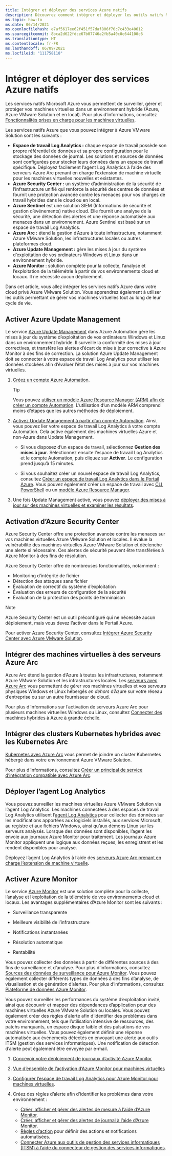 ```yaml
---
title: Intégrer et déployer des services Azure natifs
description: Découvrez comment intégrer et déployer les outils natifs Microsoft Azure pour surveiller et gérer vos charges de travail Azure VMware Solution.
ms.topic: how-to
ms.date: 06/14/2021
ms.openlocfilehash: e7af5617ee62f451f57daf806f70c7c433e40612
ms.sourcegitcommit: 8bca2d622fdce67b07746a2fb5a40c0c644100c6
ms.translationtype: HT
ms.contentlocale: fr-FR
ms.lasthandoff: 06/09/2021
ms.locfileid: "111758118"
---
```

# <a name="integrate-and-deploy-azure-native-services"></a>Intégrer et déployer des services Azure natifs

Les services natifs Microsoft Azure vous permettent de surveiller, gérer et protéger vos machines virtuelles dans un environnement hybride (Azure, Azure VMware Solution et en local). Pour plus d’informations, consultez [Fonctionnalités prises en charge pour les machines virtuelles](../security-center/security-center-services.md).

Les services natifs Azure que vous pouvez intégrer à Azure VMware Solution sont les suivants :

- **Espace de travail Log Analytics :** chaque espace de travail possède son propre référentiel de données et sa propre configuration pour le stockage des données de journal. Les solutions et sources de données sont configurées pour stocker leurs données dans un espace de travail spécifique. Déployez facilement l’agent Log Analytics à l’aide des serveurs Azure Arc prenant en charge l’extension de machine virtuelle pour les machines virtuelles nouvelles et existantes. 
- **Azure Security Center :** un système d’administration de la sécurité de l’infrastructure unifié qui renforce la sécurité des centres de données et fournit une protection avancée contre les menaces pour vos charges de travail hybrides dans le cloud ou en local. 
- **Azure Sentinel** est une solution SIEM (Informations de sécurité et gestion d’événements) native cloud. Elle fournit une analyse de la sécurité, une détection des alertes et une réponse automatisée aux menaces dans un environnement. Azure Sentinel est basé sur un espace de travail Log Analytics.
- **Azure Arc :** étend la gestion d’Azure à toute infrastructure, notamment Azure VMware Solution, les infrastructures locales ou autres plateformes cloud. 
- **Azure Update Management :** gère les mises à jour du système d’exploitation de vos ordinateurs Windows et Linux dans un environnement hybride.
- **Azure Monitor** : solution complète pour la collecte, l’analyse et l’exploitation de la télémétrie à partir de vos environnements cloud et locaux. Il ne nécessite aucun déploiement. 

Dans cet article, vous allez intégrer les services natifs Azure dans votre cloud privé Azure VMware Solution. Vous apprendrez également à utiliser les outils permettant de gérer vos machines virtuelles tout au long de leur cycle de vie. 


## <a name="enable-azure-update-management"></a>Activer Azure Update Management

Le service [Azure Update Management](../automation/update-management/overview.md) dans Azure Automation gère les mises à jour du système d’exploitation de vos ordinateurs Windows et Linux dans un environnement hybride. Il surveille la conformité des mises à jour correctives, et transfère les alertes d’écart de mise à jour corrective à Azure Monitor à des fins de correction. La solution Azure Update Management doit se connecter à votre espace de travail Log Analytics pour utiliser les données stockées afin d’évaluer l’état des mises à jour sur vos machines virtuelles.

1. [Créez un compte Azure Automation](../automation/automation-create-standalone-account.md). 

   >[!TIP]
   >Vous pouvez [utiliser un modèle Azure Resource Manager (ARM) afin de créer un compte Automation](../automation/quickstart-create-automation-account-template.md). L’utilisation d’un modèle ARM comprend moins d’étapes que les autres méthodes de déploiement.

1. [Activez Update Management à partir d’un compte Automation](../automation/update-management/enable-from-automation-account.md).  Ainsi, vous pouvez lier votre espace de travail Log Analytics à votre compte Automation. Cela active également des machines virtuelles Azure et non-Azure dans Update Management.

   - Si vous disposez d’un espace de travail, sélectionnez **Gestion des mises à jour**. Sélectionnez ensuite l’espace de travail Log Analytics et le compte Automation, puis cliquez sur **Activer**. Le configuration prend jusqu’à 15 minutes.

   - Si vous souhaitez créer un nouvel espace de travail Log Analytics, consultez [Créer un espace de travail Log Analytics dans le Portail Azure](../azure-monitor/logs/quick-create-workspace.md). Vous pouvez également créer un espace de travail avec [CLI](../azure-monitor/logs/quick-create-workspace-cli.md), [PowerShell](../azure-monitor/logs/powershell-workspace-configuration.md) ou un [modèle Azure Resource Manager](../azure-monitor/logs/resource-manager-workspace.md).
 
1. Une fois Update Management activé, vous pouvez [déployer des mises à jour sur des machines virtuelles et examiner les résultats](../automation/update-management/deploy-updates.md). 


## <a name="enable-azure-security-center"></a>Activation d’Azure Security Center

Azure Security Center offre une protection avancée contre les menaces sur vos machines virtuelles Azure VMware Solution et locales. Il évalue la vulnérabilité des machines virtuelles Azure VMware Solution et déclenche une alerte si nécessaire. Ces alertes de sécurité peuvent être transférées à Azure Monitor à des fins de résolution. 

Azure Security Center offre de nombreuses fonctionnalités, notamment :
- Monitoring d’intégrité de fichier
- Détection des attaques sans fichier
- Évaluation de correctif du système d’exploitation 
- Évaluation des erreurs de configuration de la sécurité
- Évaluation de la protection des points de terminaison

>[!NOTE]
>Azure Security Center est un outil préconfiguré qui ne nécessite aucun déploiement, mais vous devez l’activer dans le Portail Azure. 

Pour activer Azure Security Center, consultez [Intégrer Azure Security Center avec Azure VMware Solution](azure-security-integration.md).

## <a name="onboard-vms-to-azure-arc-enabled-servers"></a>Intégrer des machines virtuelles à des serveurs Azure Arc

Azure Arc étend la gestion d’Azure à toutes les infrastructures, notamment Azure VMware Solution et les infrastructures locales.  Les [serveurs avec Azure Arc](../azure-arc/servers/overview.md) vous permettent de gérer vos machines virtuelles et vos serveurs physiques Windows et Linux hébergés *en dehors* d’Azure sur votre réseau d’entreprise ou sur un autre fournisseur de cloud.

Pour plus d’informations sur l’activation de serveurs Azure Arc pour plusieurs machines virtuelles Windows ou Linux, consultez [Connecter des machines hybrides à Azure à grande échelle](../azure-arc/servers/onboard-service-principal.md).

## <a name="onboard-hybrid-kubernetes-clusters-with-arc-enabled-kubernetes"></a>Intégrer des clusters Kubernetes hybrides avec les Kubernetes Arc

[Kubernetes avec Azure Arc](../azure-arc/kubernetes/overview.md) vous permet de joindre un cluster Kubernetes hébergé dans votre environnement Azure VMware Solution. 

Pour plus d’informations, consultez [Créer un principal de service d’intégration compatible avec Azure Arc](../azure-arc/kubernetes/create-onboarding-service-principal.md).

## <a name="deploy-the-log-analytics-agent"></a>Déployer l’agent Log Analytics

Vous pouvez surveiller les machines virtuelles Azure VMware Solution via l’agent Log Analytics. Les machines connectées à des espaces de travail Log Analytics utilisent l’[agent Log Analytics](../azure-monitor/agents/log-analytics-agent.md) pour collecter des données sur les modifications apportées aux logiciels installés, aux services Microsoft, au registre et aux fichiers Windows, ainsi qu’aux démons Linux sur les serveurs analysés. Lorsque des données sont disponibles, l’agent les envoie aux journaux Azure Monitor pour traitement. Les journaux Azure Monitor appliquent une logique aux données reçues, les enregistrent et les rendent disponibles pour analyse.

Déployez l’agent Log Analytics à l’aide des [serveurs Azure Arc prenant en charge l’extension de machine virtuelle](../azure-arc/servers/manage-vm-extensions.md).

## <a name="enable-azure-monitor"></a>Activer Azure Monitor

Le service [Azure Monitor](../azure-monitor/overview.md) est une solution complète pour la collecte, l’analyse et l’exploitation de la télémétrie de vos environnements cloud et locaux. Les avantages supplémentaires d’Azure Monitor sont les suivants : 

   - Surveillance transparente 

   - Meilleure visibilité de l’infrastructure 

   - Notifications instantanées 

   - Résolution automatique 

   - Rentabilité 

Vous pouvez collecter des données à partir de différentes sources à des fins de surveillance et d’analyse. Pour plus d’informations, consultez [Sources des données de surveillance pour Azure Monitor](../azure-monitor/agents/data-sources.md).  Vous pouvez également collecter différents types de données à des fins d’analyse, de visualisation et de génération d’alertes. Pour plus d’informations, consultez [Plateforme de données Azure Monitor](../azure-monitor/data-platform.md). 

Vous pouvez surveiller les performances du système d’exploitation invité, ainsi que découvrir et mapper des dépendances d’application pour des machines virtuelles Azure VMware Solution ou locales. Vous pouvez également créer des règles d’alerte afin d’identifier des problèmes dans votre environnement, tels que l’utilisation intensive de ressources, des patchs manquants, un espace disque faible et des pulsations de vos machines virtuelles. Vous pouvez également définir une réponse automatisée aux événements détectés en envoyant une alerte aux outils ITSM (gestion des services informatiques). Une notification de détection d’alerte peut également être envoyée par e-mail.


1. [Concevoir votre déploiement de journaux d’activité Azure Monitor](../azure-monitor/logs/design-logs-deployment.md)

1. [Vue d’ensemble de l’activation d’Azure Monitor pour machines virtuelles](../azure-monitor/vm/vminsights-enable-overview.md)

1. [Configurer l’espace de travail Log Analytics pour Azure Monitor pour machines virtuelles](../azure-monitor/vm/vminsights-configure-workspace.md).

1. Créez des règles d’alerte afin d’identifier les problèmes dans votre environnement :
   - [Créer, afficher et gérer des alertes de mesure à l’aide d’Azure Monitor](../azure-monitor/alerts/alerts-metric.md).
   - [Créer, afficher et gérer des alertes de journal à l’aide d’Azure Monitor](../azure-monitor/alerts/alerts-log.md).
   - [Règles d’action](../azure-monitor/alerts/alerts-action-rules.md) pour définir des actions et notifications automatisées.
   - [Connecter Azure aux outils de gestion des services informatiques (ITSM) à l’aide du connecteur de gestion des services informatiques](../azure-monitor/alerts/itsmc-overview.md).